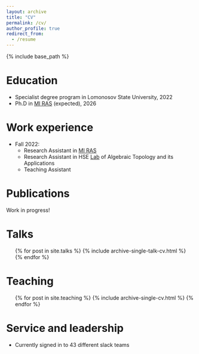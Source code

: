 ```yaml
---
layout: archive
title: "CV"
permalink: /cv/
author_profile: true
redirect_from:
  - /resume
---
```


{% include base_path %}

Education
======
* Specialist degree program in Lomonosov State University, 2022
* Ph.D in [MI RAS](https://www.mi-ras.ru/index.php?c=main&l=1) (expected), 2026

Work experience
======
* Fall 2022:
  * Research Assistant in [MI RAS](https://www.mi-ras.ru/index.php?c=main&l=1)
  * Research Assistant in HSE [Lab](https://cs.hse.ru/en/ata-lab/about) of Algebraic Topology and its Applications 
  * Teaching Assistant
  

Publications
======
  Work in progress!
  
Talks
======
  <ul>{% for post in site.talks %}
    {% include archive-single-talk-cv.html %}
  {% endfor %}</ul>
  
Teaching
======
  <ul>{% for post in site.teaching %}
    {% include archive-single-cv.html %}
  {% endfor %}</ul>
  
Service and leadership
======
* Currently signed in to 43 different slack teams
